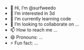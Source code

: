 - 👋 Hi, I’m @surfweedo
- 👀 I’m interested in 3d
- 🌱 I’m currently learning code
- 💞️ I’m looking to collaborate on ...
- 📫 How to reach me ...
- 😄 Pronouns: ...
- ⚡ Fun fact: ...

<!---
surfweedo/surfweedo is a ✨ special ✨ repository because its `README.md` (this file) appears on your GitHub profile.
You can click the Preview link to take a look at your changes.
--->
